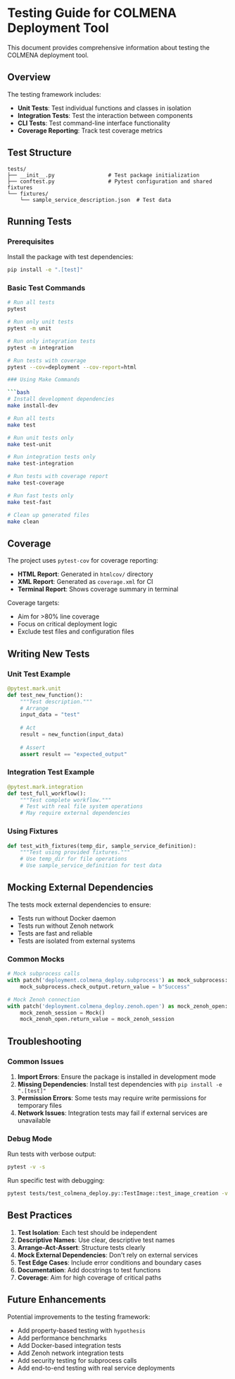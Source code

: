 # Testing Guide for COLMENA Deployment Tool

This document provides comprehensive information about testing the COLMENA deployment tool.

## Overview

The testing framework includes:
- **Unit Tests**: Test individual functions and classes in isolation
- **Integration Tests**: Test the interaction between components
- **CLI Tests**: Test command-line interface functionality
- **Coverage Reporting**: Track test coverage metrics

## Test Structure

```
tests/
├── __init__.py                 # Test package initialization
├── conftest.py                 # Pytest configuration and shared fixtures
└── fixtures/
    └── sample_service_description.json  # Test data
```

## Running Tests

### Prerequisites

Install the package with test dependencies:
```bash
pip install -e ".[test]"
```

### Basic Test Commands

```bash
# Run all tests
pytest

# Run only unit tests
pytest -m unit

# Run only integration tests
pytest -m integration

# Run tests with coverage
pytest --cov=deployment --cov-report=html

### Using Make Commands

```bash
# Install development dependencies
make install-dev

# Run all tests
make test

# Run unit tests only
make test-unit

# Run integration tests only
make test-integration

# Run tests with coverage report
make test-coverage

# Run fast tests only
make test-fast

# Clean up generated files
make clean
```

## Coverage

The project uses `pytest-cov` for coverage reporting:

- **HTML Report**: Generated in `htmlcov/` directory
- **XML Report**: Generated as `coverage.xml` for CI
- **Terminal Report**: Shows coverage summary in terminal

Coverage targets:
- Aim for >80% line coverage
- Focus on critical deployment logic
- Exclude test files and configuration files

## Writing New Tests

### Unit Test Example

```python
@pytest.mark.unit
def test_new_function():
    """Test description."""
    # Arrange
    input_data = "test"
    
    # Act
    result = new_function(input_data)
    
    # Assert
    assert result == "expected_output"
```

### Integration Test Example

```python
@pytest.mark.integration
def test_full_workflow():
    """Test complete workflow."""
    # Test with real file system operations
    # May require external dependencies
```

### Using Fixtures

```python
def test_with_fixtures(temp_dir, sample_service_definition):
    """Test using provided fixtures."""
    # Use temp_dir for file operations
    # Use sample_service_definition for test data
```

## Mocking External Dependencies

The tests mock external dependencies to ensure:
- Tests run without Docker daemon
- Tests run without Zenoh network
- Tests are fast and reliable
- Tests are isolated from external systems

### Common Mocks

```python
# Mock subprocess calls
with patch('deployment.colmena_deploy.subprocess') as mock_subprocess:
    mock_subprocess.check_output.return_value = b"Success"

# Mock Zenoh connection
with patch('deployment.colmena_deploy.zenoh.open') as mock_zenoh_open:
    mock_zenoh_session = Mock()
    mock_zenoh_open.return_value = mock_zenoh_session
```

## Troubleshooting

### Common Issues

1. **Import Errors**: Ensure the package is installed in development mode
2. **Missing Dependencies**: Install test dependencies with `pip install -e ".[test]"`
3. **Permission Errors**: Some tests may require write permissions for temporary files
4. **Network Issues**: Integration tests may fail if external services are unavailable

### Debug Mode

Run tests with verbose output:
```bash
pytest -v -s
```

Run specific test with debugging:
```bash
pytest tests/test_colmena_deploy.py::TestImage::test_image_creation -v -s
```

## Best Practices

1. **Test Isolation**: Each test should be independent
2. **Descriptive Names**: Use clear, descriptive test names
3. **Arrange-Act-Assert**: Structure tests clearly
4. **Mock External Dependencies**: Don't rely on external services
5. **Test Edge Cases**: Include error conditions and boundary cases
6. **Documentation**: Add docstrings to test functions
7. **Coverage**: Aim for high coverage of critical paths

## Future Enhancements

Potential improvements to the testing framework:
- Add property-based testing with `hypothesis`
- Add performance benchmarks
- Add Docker-based integration tests
- Add Zenoh network integration tests
- Add security testing for subprocess calls
- Add end-to-end testing with real service deployments
